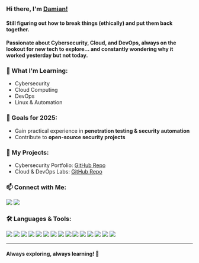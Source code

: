 ### Hi there, I'm [Damian!](https://dmwasielewski.info)

#### Still figuring out how to break things (ethically) and put them back together. 
#### Passionate about **Cybersecurity, Cloud, and DevOps**, always on the lookout for new tech to explore... and constantly wondering why it worked yesterday but not today.

### 🚀 What I'm Learning:
- Cybersecurity
- Cloud Computing
- DevOps 
- Linux & Automation

### 🎯 Goals for 2025:
- Gain practical experience in **penetration testing & security automation**
- Contribute to **open-source security projects**

### 📂 My Projects:
- Cybersecurity Portfolio: [GitHub Repo](https://github.com/dmwasielewski)
- Cloud & DevOps Labs: [GitHub Repo](https://github.com/dmwasielewski)

### 📫 Connect with Me:
<a href="https://linkedin.com/in/dmwasielewski" target="_blank"><img src="https://img.shields.io/badge/LinkedIn-0077B5?style=flat&logo=linkedin&logoColor=white"/></a>
<a href="https://dmwasielewski.info" target="_blank"><img src="https://img.shields.io/badge/Website-000000?style=flat&logo=About.me&logoColor=white"/></a>

### 🛠️ Languages & Tools:
<a href="https://www.linux.org/" target="_blank"><img src="https://img.shields.io/badge/Linux-FCC624?style=flat&logo=linux&logoColor=black"/></a>
<a href="https://www.gnu.org/software/bash/" target="_blank"><img src="https://img.shields.io/badge/Bash-4EAA25?style=flat&logo=gnubash&logoColor=white"/></a>
<a href="https://nmap.org/" target="_blank"><img src="https://img.shields.io/badge/Nmap-004472?style=flat&logo=nmap&logoColor=white"/></a>
<a href="https://www.wireshark.org/" target="_blank"><img src="https://img.shields.io/badge/Wireshark-1679A7?style=flat&logo=wireshark&logoColor=white"/></a>
<a href="https://code.visualstudio.com/" target="_blank"><img src="https://img.shields.io/badge/VS_Code-007ACC?style=flat&logo=visualstudiocode&logoColor=white"/></a>
<a href="https://git-scm.com/" target="_blank"><img src="https://img.shields.io/badge/Git-F05032?style=flat&logo=git&logoColor=white"/></a>
<a href="https://developer.mozilla.org/en-US/docs/Web/HTML" target="_blank"><img src="https://img.shields.io/badge/HTML5-E34F26?style=flat&logo=html5&logoColor=white"/></a>
<a href="https://developer.mozilla.org/en-US/docs/Web/CSS" target="_blank"><img src="https://img.shields.io/badge/CSS3-1572B6?style=flat&logo=css3&logoColor=white"/></a>
<a href="https://www.python.org/" target="_blank"><img src="https://img.shields.io/badge/Python-3776AB?style=flat&logo=python&logoColor=white"/></a>
<a href="https://aws.amazon.com/" target="_blank"><img src="https://img.shields.io/badge/AWS-232F3E?style=flat&logo=amazonaws&logoColor=white"/></a>
<a href="https://www.docker.com/" target="_blank"><img src="https://img.shields.io/badge/Docker-2496ED?style=flat&logo=docker&logoColor=white"/></a>
<a href="https://kubernetes.io/" target="_blank"><img src="https://img.shields.io/badge/Kubernetes-326CE5?style=flat&logo=kubernetes&logoColor=white"/></a>
<a href="https://www.terraform.io/" target="_blank"><img src="https://img.shields.io/badge/Terraform-7B42BC?style=flat&logo=terraform&logoColor=white"/></a>
<a href="https://www.kali.org/" target="_blank"><img src="https://img.shields.io/badge/Kali_Linux-557C94?style=flat&logo=kalilinux&logoColor=white"/></a>
<a href="https://developer.mozilla.org/en-US/docs/Web/JavaScript" target="_blank"><img src="https://img.shields.io/badge/JavaScript-F7DF1E?style=flat&logo=javascript&logoColor=black"/></a>




---
#### Always exploring, always learning! 🚀
